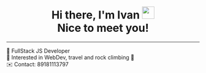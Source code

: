 <h1 align="center">Hi there, I'm Ivan
<img src="https://github.com/blackcater/blackcater/raw/main/images/Hi.gif" height="32"/><br/>
Nice to meet you!
</h1>

---
<div>
💁 FullStack JS Developer<br>
🚀 Interested in WebDev, travel and rock climbing 🧗 <br>
✉️ Contact: 89181113797
</div>
<!--
**Ivan-Kudryavcev/Ivan-Kudryavcev** is a ✨ _special_ ✨ repository because its `README.md` (this file) appears on your GitHub profile.

Here are some ideas to get you started:

- 🔭 I’m currently working on ...
- 🌱 I’m currently learning ...
- 👯 I’m looking to collaborate on ...
- 🤔 I’m looking for help with ...
- 💬 Ask me about ...
- 📫 How to reach me: ...
- 😄 Pronouns: ...
- ⚡ Fun fact: ...
-->
